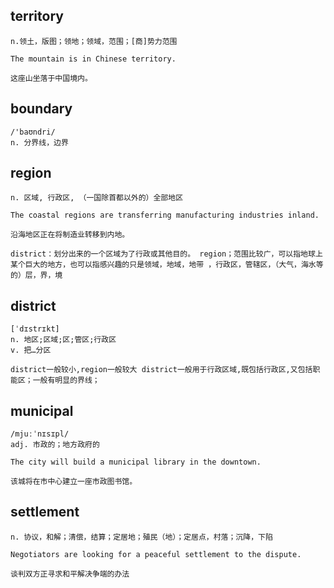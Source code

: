## territory
```
n.领土，版图；领地；领域，范围；[商]势力范围

The mountain is in Chinese territory.

这座山坐落于中国境内。
```

## boundary
```
/'baʊndri/
n. 分界线，边界
```

## region
```
n. 区域, 行政区, （一国除首都以外的）全部地区

The coastal regions are transferring manufacturing industries inland.

沿海地区正在将制造业转移到内地。

district：划分出来的一个区域为了行政或其他目的。 region；范围比较广，可以指地球上某个巨大的地方，也可以指感兴趣的只是领域，地域，地带 ，行政区，管辖区，（大气，海水等的）层，界，境
```

## district
```
[ˈdɪstrɪkt]
n. 地区;区域;区;管区;行政区
v. 把…分区

district一般较小,region一般较大 district一般用于行政区域,既包括行政区,又包括职能区；一般有明显的界线；
```

## municipal
```
/mjuːˈnɪsɪpl/
adj. 市政的；地方政府的

The city will build a municipal library in the downtown.

该城将在市中心建立一座市政图书馆。
```

## settlement
```
n. 协议，和解；清偿，结算；定居地；殖民（地）；定居点，村落；沉降，下陷

Negotiators are looking for a peaceful settlement to the dispute.

谈判双方正寻求和平解决争端的办法
```
